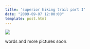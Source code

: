 ```yaml
---
title: 'superior hiking trail part I'
date: "2009-09-07 12:00:00"
template: post.html
---
```


![](http://slowtheory.openphoto.me.s3.amazonaws.com/custom/200909/beaver-river_3894851110_o-92af61_1024x1024.jpg)

words and more pictures soon.